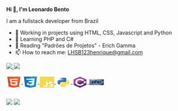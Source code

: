 **Hi 👋, I'm Leonardo Bento**

I am a fullstack developer from Brazil

* 🔭 Working in projects using HTML, CSS, Javascript and Python
* 🌱 Learning PHP and C#
* 📖 Reading "Padrões de Projetos" - Erich Gamma
* 📫 How to reach me: LHSB123henrique@gmail.com

<div>
  <a href="https://beacons.ai/LHSB1234">
  <img height="180em" src="https://github-readme-stats.vercel.app/api?username=LHSB1234&show_icons=true&theme=dark&include_all_commits=true&count_private=true"/>
  <img height="180em" src="https://github-readme-stats.vercel.app/api/top-langs/?username=LHSB1234&layout=compact&langs_count=16&theme=dark"/>
</div>

<div style="display: inline_block"><br>
  <img align="center" alt="Leo-HTML" height="30" width="40" src="https://raw.githubusercontent.com/devicons/devicon/master/icons/html5/html5-original.svg">
  <img align="center" alt="Leo-CSS" height="30" width="40" src="https://raw.githubusercontent.com/devicons/devicon/master/icons/css3/css3-original.svg">
  <img align="center" alt="Leo-Js" height="30" width="40" src="https://raw.githubusercontent.com/devicons/devicon/master/icons/javascript/javascript-plain.svg">
  <img align="center" alt="Leo-Python" height="30" width="40" src="https://raw.githubusercontent.com/devicons/devicon/master/icons/python/python-original.svg">
  <img align="center" alt="Leo-Csharp" height="30" width="40" src="https://raw.githubusercontent.com/devicons/devicon/master/icons/csharp/csharp-original.svg">
  <img align="center" alt="Leo-Php" height="30" width="40" src="https://raw.githubusercontent.com/devicons/devicon/master/icons/php/php-original.svg">
</div>
  
##

<div>
  <a href = "mailto:LHSB123henrique@gmail.com"><img src="https://img.shields.io/badge/Gmail-D14836?style=for-the-badge&logo=gmail&logoColor=white" target="_blank"></a>
  <a href="https://www.linkedin.com/in/leonardo-henrique-da-silva-bento-95579a235" target="_blank"><img src="https://img.shields.io/badge/-LinkedIn-%230077B5?style=for-the-badge&logo=linkedin&logoColor=white" target="_blank"></a>   
</div>
